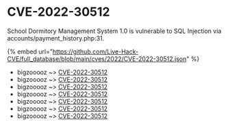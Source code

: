 # CVE-2022-30512

School Dormitory Management System 1.0 is vulnerable to SQL Injection via accounts/payment_history.php:31.

{% embed url="https://github.com/Live-Hack-CVE/full_database/blob/main/cves/2022/CVE-2022-30512.json" %}


* bigzooooz ~> [CVE-2022-30512](https://www.alice-snow.ru/2022/database/cve-2022-30512/cve-2022-30512-bigzooooz)
* bigzooooz ~> [CVE-2022-30512](https://www.alice-snow.ru/2022/database/cve-2022-30512/cve-2022-30512-bigzooooz)
* bigzooooz ~> [CVE-2022-30512](https://www.alice-snow.ru/2022/database/cve-2022-30512/cve-2022-30512-bigzooooz)
* bigzooooz ~> [CVE-2022-30512](https://www.alice-snow.ru/2022/database/cve-2022-30512/cve-2022-30512-bigzooooz)
* bigzooooz ~> [CVE-2022-30512](https://www.alice-snow.ru/2022/database/cve-2022-30512/cve-2022-30512-bigzooooz)
* bigzooooz ~> [CVE-2022-30512](https://www.alice-snow.ru/2022/database/cve-2022-30512/cve-2022-30512-bigzooooz)
* bigzooooz ~> [CVE-2022-30512](https://www.alice-snow.ru/2022/database/cve-2022-30512/cve-2022-30512-bigzooooz)